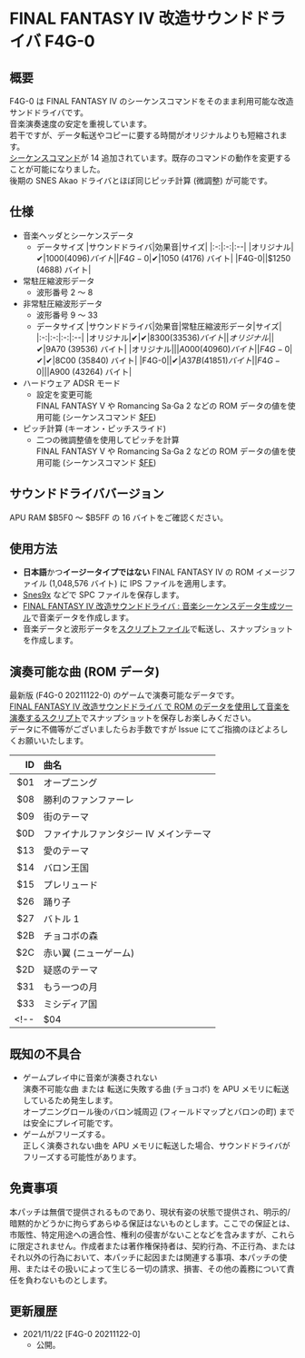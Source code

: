 # FINAL FANTASY IV 改造サウンドドライバ F4G-0

## 概要
F4G-0 は FINAL FANTASY IV のシーケンスコマンドをそのまま利用可能な改造サンドドライバです。  
音楽演奏速度の安定を重視しています。  
若干ですが、データ転送やコピーに要する時間がオリジナルよりも短縮されます。  
[シーケンスコマンド](https://gnilda.rosx.net/SPC/F4G/sequence_commands_0.html)が 14 追加されています。既存のコマンドの動作を変更することが可能になりました。  
後期の SNES Akao ドライバとほぼ同じピッチ計算 (微調整) が可能です。

## 仕様
- 音楽ヘッダとシーケンスデータ
  - データサイズ
    |サウンドドライバ|効果音|サイズ|
    |:-:|:-:|:--|
    |オリジナル|✔|$1000 (4096) バイト|
    |F4G-0|✔|$1050 (4176) バイト|
    |F4G-0||$1250 (4688) バイト|
- 常駐圧縮波形データ
	- 波形番号 2 ～ 8
- 非常駐圧縮波形データ
	- 波形番号 9 ～ 33
	- データサイズ
      |サウンドドライバ|効果音|常駐圧縮波形データ|サイズ|
      |:-:|:-:|:-:|:--|
      |オリジナル|✔|✔|$8300 (33536) バイト|
      |オリジナル||✔|$9A70 (39536) バイト|
      |オリジナル|||$A000 (40960) バイト|
      |F4G-0|✔|✔|$8C00 (35840) バイト|
      |F4G-0||✔|$A37B (41851) バイト|
      |F4G-0|||$A900 (43264) バイト|
- ハードウェア ADSR モード
  - 設定を変更可能  
FINAL FANTASY V や Romancing Sa·Ga 2 などの ROM データの値を使用可能 (シーケンスコマンド [$FE](https://gnilda.rosx.net/SPC/F4G/sequence_commands_0.html#FE))
- ピッチ計算 (キーオン・ピッチスライド)
	- 二つの微調整値を使用してピッチを計算  
FINAL FANTASY V や Romancing Sa·Ga 2 などの ROM データの値を使用可能 (シーケンスコマンド [$FE](https://gnilda.rosx.net/SPC/F4G/sequence_commands_0.html#FE))

## サウンドドライババージョン
APU RAM $B5F0 ～ $B5FF の 16 バイトをご確認ください。

## 使用方法
- **日本語**かつ**イージータイプではない** FINAL FANTASY IV の ROM イメージファイル (1,048,576 バイト) に IPS ファイルを適用します。
- [Snes9x](https://github.com/snes9xgit/snes9x) などで SPC ファイルを保存します。
- [FINAL FANTASY IV 改造サウンドドライバ : 音楽シーケンスデータ生成ツール]()で音楽データを作成します。
- 音楽データと波形データを[スクリプトファイル](https://github.com/GodGnilda/Script700/tree/main/F4G)で転送し、スナップショットを作成します。

## 演奏可能な曲 (ROM データ)
最新版 (F4G-0 20211122-0) のゲームで演奏可能なデータです。  
[FINAL FANTASY IV 改造サウンドドライバ で ROM のデータを使用して音楽を演奏するスクリプト](https://github.com/GodGnilda/Script700/blob/main/F4G/F4G_F4G.700)でスナップショットを保存しお楽しみください。  
データに不備等がございましたらお手数ですが Issue にてご指摘のほどよろしくお願いいたします。

  |ID|曲名|
  |--:|:--|
  |$01|オープニング|
  |$08|勝利のファンファーレ|
  |$09|街のテーマ|
  |$0D|ファイナルファンタジー IV メインテーマ|
  |$13|愛のテーマ|
  |$14|バロン王国|
  |$15|プレリュード|
  |$26|踊り子|
  |$27|バトル 1|
  |$2B|チョコボの森|
  |$2C|赤い翼 (ニューゲーム)|
  |$2D|疑惑のテーマ|
  |$31|もう一つの月|
  |$33|ミシディア国|
<!--  |$04|チョコボ|-->

## 既知の不具合
- ゲームプレイ中に音楽が演奏されない  
演奏不可能な曲 または 転送に失敗する曲 (チョコボ) を APU メモリに転送しているため発生します。  
オープニングロール後のバロン城周辺 (フィールドマップとバロンの町) までは安全にプレイ可能です。
- ゲームがフリーズする。  
正しく演奏されない曲を APU メモリに転送した場合、サウンドドライバがフリーズする可能性があります。

## 免責事項
本パッチは無償で提供されるものであり、現状有姿の状態で提供され、明示的/暗黙的かどうかに拘らずあらゆる保証はないものとします。ここでの保証とは、市販性、特定用途への適合性、権利の侵害がないことなどを含みますが、これらに限定されません。作成者または著作権保持者は、契約行為、不正行為、またはそれ以外の行為において、本パッチに起因または関連する事項、本パッチの使用、またはその扱いによって生じる一切の請求、損害、その他の義務について責任を負わないものとします。

## 更新履歴
- 2021/11/22 [F4G-0 20211122-0]
  - 公開。
